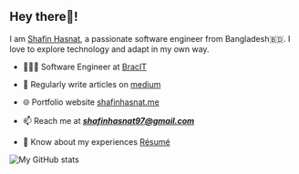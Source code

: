 ## Hey there👋!
I am [Shafin Hasnat](https://shafinhasnat.me), a passionate software engineer from Bangladesh🇧🇩. I love to explore technology and adapt in my own way.

- 🧑🏽‍💻 Software Engineer at [BracIT](https://www.bracits.com/) 

- 📝 Regularly write articles on [medium](https://shafinhasnat97.medium.com)

- 🌐 Portfolio website [shafinhasnat.me](https://shafinhasnat.me)

- 📫 Reach me at ***shafinhasnat97@gmail.com***

- 📄 Know about my experiences [Résumé](https://drive.google.com/file/d/1u0RyJ2ZLXsg4ntWa5aGGe0QopZxlhhg_/view?usp=sharing)


<!-- ![My GitHub stats](https://github-readme-stats.vercel.app/api?username=shafinhasnat&hide=contribs,prs) -->
![My GitHub stats](https://github-readme-stats.vercel.app/api?username=shafinhasnat&show_icons=true&theme=dark)
